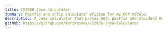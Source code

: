 ```yaml
---
title: CS2800 Java Calculator
summary: Postfix and infix calculator written for my OOP module.
description: A Java calculator that parses both postfix and standard notation to compute accurate results.
github: https://github.com/KoriKosmos/CS2800-Java-Calculator
---
```


